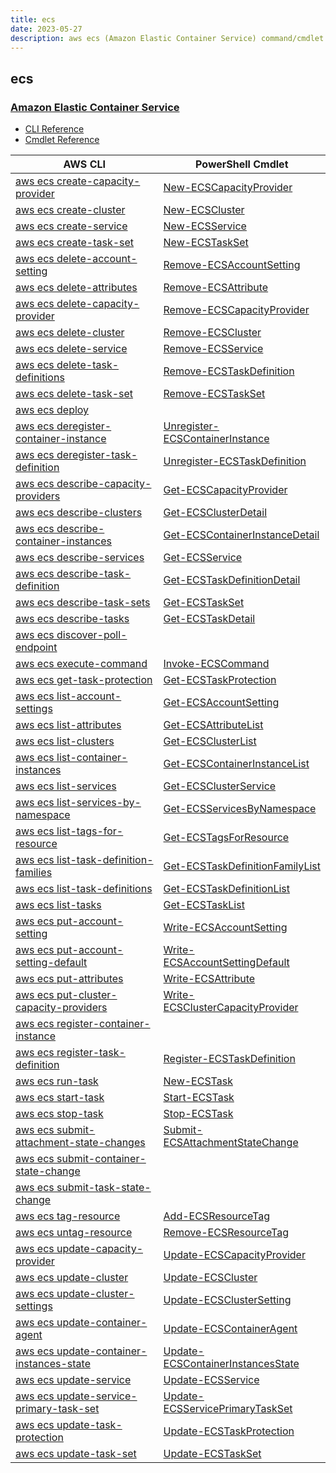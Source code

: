 ```yaml
---
title: ecs
date: 2023-05-27
description: aws ecs (Amazon Elastic Container Service) command/cmdlet list.
---
```


## ecs

### [Amazon Elastic Container Service](https://aws.amazon.com/ecs/)

* [CLI Reference](https://docs.aws.amazon.com/cli/latest/reference/ecs/index.html)
* [Cmdlet Reference](https://docs.aws.amazon.com/powershell/latest/reference/items/Amazon_EC2_Container_Service_cmdlets.html)

|AWS CLI|PowerShell Cmdlet|
|----|----|
|[aws ecs create-capacity-provider](https://docs.aws.amazon.com/cli/latest/reference/ecs/create-capacity-provider.html)|[New-ECSCapacityProvider](https://docs.aws.amazon.com/powershell/latest/reference/items/New-ECSCapacityProvider.html)|
|[aws ecs create-cluster](https://docs.aws.amazon.com/cli/latest/reference/ecs/create-cluster.html)|[New-ECSCluster](https://docs.aws.amazon.com/powershell/latest/reference/items/New-ECSCluster.html)|
|[aws ecs create-service](https://docs.aws.amazon.com/cli/latest/reference/ecs/create-service.html)|[New-ECSService](https://docs.aws.amazon.com/powershell/latest/reference/items/New-ECSService.html)|
|[aws ecs create-task-set](https://docs.aws.amazon.com/cli/latest/reference/ecs/create-task-set.html)|[New-ECSTaskSet](https://docs.aws.amazon.com/powershell/latest/reference/items/New-ECSTaskSet.html)|
|[aws ecs delete-account-setting](https://docs.aws.amazon.com/cli/latest/reference/ecs/delete-account-setting.html)|[Remove-ECSAccountSetting](https://docs.aws.amazon.com/powershell/latest/reference/items/Remove-ECSAccountSetting.html)|
|[aws ecs delete-attributes](https://docs.aws.amazon.com/cli/latest/reference/ecs/delete-attributes.html)|[Remove-ECSAttribute](https://docs.aws.amazon.com/powershell/latest/reference/items/Remove-ECSAttribute.html)|
|[aws ecs delete-capacity-provider](https://docs.aws.amazon.com/cli/latest/reference/ecs/delete-capacity-provider.html)|[Remove-ECSCapacityProvider](https://docs.aws.amazon.com/powershell/latest/reference/items/Remove-ECSCapacityProvider.html)|
|[aws ecs delete-cluster](https://docs.aws.amazon.com/cli/latest/reference/ecs/delete-cluster.html)|[Remove-ECSCluster](https://docs.aws.amazon.com/powershell/latest/reference/items/Remove-ECSCluster.html)|
|[aws ecs delete-service](https://docs.aws.amazon.com/cli/latest/reference/ecs/delete-service.html)|[Remove-ECSService](https://docs.aws.amazon.com/powershell/latest/reference/items/Remove-ECSService.html)|
|[aws ecs delete-task-definitions](https://docs.aws.amazon.com/cli/latest/reference/ecs/delete-task-definitions.html)|[Remove-ECSTaskDefinition](https://docs.aws.amazon.com/powershell/latest/reference/items/Remove-ECSTaskDefinition.html)|
|[aws ecs delete-task-set](https://docs.aws.amazon.com/cli/latest/reference/ecs/delete-task-set.html)|[Remove-ECSTaskSet](https://docs.aws.amazon.com/powershell/latest/reference/items/Remove-ECSTaskSet.html)|
|[aws ecs deploy](https://docs.aws.amazon.com/cli/latest/reference/ecs/deploy.html)||
|[aws ecs deregister-container-instance](https://docs.aws.amazon.com/cli/latest/reference/ecs/deregister-container-instance.html)|[Unregister-ECSContainerInstance](https://docs.aws.amazon.com/powershell/latest/reference/items/Unregister-ECSContainerInstance.html)|
|[aws ecs deregister-task-definition](https://docs.aws.amazon.com/cli/latest/reference/ecs/deregister-task-definition.html)|[Unregister-ECSTaskDefinition](https://docs.aws.amazon.com/powershell/latest/reference/items/Unregister-ECSTaskDefinition.html)|
|[aws ecs describe-capacity-providers](https://docs.aws.amazon.com/cli/latest/reference/ecs/describe-capacity-providers.html)|[Get-ECSCapacityProvider](https://docs.aws.amazon.com/powershell/latest/reference/items/Get-ECSCapacityProvider.html)|
|[aws ecs describe-clusters](https://docs.aws.amazon.com/cli/latest/reference/ecs/describe-clusters.html)|[Get-ECSClusterDetail](https://docs.aws.amazon.com/powershell/latest/reference/items/Get-ECSClusterDetail.html)|
|[aws ecs describe-container-instances](https://docs.aws.amazon.com/cli/latest/reference/ecs/describe-container-instances.html)|[Get-ECSContainerInstanceDetail](https://docs.aws.amazon.com/powershell/latest/reference/items/Get-ECSContainerInstanceDetail.html)|
|[aws ecs describe-services](https://docs.aws.amazon.com/cli/latest/reference/ecs/describe-services.html)|[Get-ECSService](https://docs.aws.amazon.com/powershell/latest/reference/items/Get-ECSService.html)|
|[aws ecs describe-task-definition](https://docs.aws.amazon.com/cli/latest/reference/ecs/describe-task-definition.html)|[Get-ECSTaskDefinitionDetail](https://docs.aws.amazon.com/powershell/latest/reference/items/Get-ECSTaskDefinitionDetail.html)|
|[aws ecs describe-task-sets](https://docs.aws.amazon.com/cli/latest/reference/ecs/describe-task-sets.html)|[Get-ECSTaskSet](https://docs.aws.amazon.com/powershell/latest/reference/items/Get-ECSTaskSet.html)|
|[aws ecs describe-tasks](https://docs.aws.amazon.com/cli/latest/reference/ecs/describe-tasks.html)|[Get-ECSTaskDetail](https://docs.aws.amazon.com/powershell/latest/reference/items/Get-ECSTaskDetail.html)|
|[aws ecs discover-poll-endpoint](https://docs.aws.amazon.com/cli/latest/reference/ecs/discover-poll-endpoint.html)||
|[aws ecs execute-command](https://docs.aws.amazon.com/cli/latest/reference/ecs/execute-command.html)|[Invoke-ECSCommand](https://docs.aws.amazon.com/powershell/latest/reference/items/Invoke-ECSCommand.html)|
|[aws ecs get-task-protection](https://docs.aws.amazon.com/cli/latest/reference/ecs/get-task-protection.html)|[Get-ECSTaskProtection](https://docs.aws.amazon.com/powershell/latest/reference/items/Get-ECSTaskProtection.html)|
|[aws ecs list-account-settings](https://docs.aws.amazon.com/cli/latest/reference/ecs/list-account-settings.html)|[Get-ECSAccountSetting](https://docs.aws.amazon.com/powershell/latest/reference/items/Get-ECSAccountSetting.html)|
|[aws ecs list-attributes](https://docs.aws.amazon.com/cli/latest/reference/ecs/list-attributes.html)|[Get-ECSAttributeList](https://docs.aws.amazon.com/powershell/latest/reference/items/Get-ECSAttributeList.html)|
|[aws ecs list-clusters](https://docs.aws.amazon.com/cli/latest/reference/ecs/list-clusters.html)|[Get-ECSClusterList](https://docs.aws.amazon.com/powershell/latest/reference/items/Get-ECSClusterList.html)|
|[aws ecs list-container-instances](https://docs.aws.amazon.com/cli/latest/reference/ecs/list-container-instances.html)|[Get-ECSContainerInstanceList](https://docs.aws.amazon.com/powershell/latest/reference/items/Get-ECSContainerInstanceList.html)|
|[aws ecs list-services](https://docs.aws.amazon.com/cli/latest/reference/ecs/list-services.html)|[Get-ECSClusterService](https://docs.aws.amazon.com/powershell/latest/reference/items/Get-ECSClusterService.html)|
|[aws ecs list-services-by-namespace](https://docs.aws.amazon.com/cli/latest/reference/ecs/list-services-by-namespace.html)|[Get-ECSServicesByNamespace](https://docs.aws.amazon.com/powershell/latest/reference/items/Get-ECSServicesByNamespace.html)|
|[aws ecs list-tags-for-resource](https://docs.aws.amazon.com/cli/latest/reference/ecs/list-tags-for-resource.html)|[Get-ECSTagsForResource](https://docs.aws.amazon.com/powershell/latest/reference/items/Get-ECSTagsForResource.html)|
|[aws ecs list-task-definition-families](https://docs.aws.amazon.com/cli/latest/reference/ecs/list-task-definition-families.html)|[Get-ECSTaskDefinitionFamilyList](https://docs.aws.amazon.com/powershell/latest/reference/items/Get-ECSTaskDefinitionFamilyList.html)|
|[aws ecs list-task-definitions](https://docs.aws.amazon.com/cli/latest/reference/ecs/list-task-definitions.html)|[Get-ECSTaskDefinitionList](https://docs.aws.amazon.com/powershell/latest/reference/items/Get-ECSTaskDefinitionList.html)|
|[aws ecs list-tasks](https://docs.aws.amazon.com/cli/latest/reference/ecs/list-tasks.html)|[Get-ECSTaskList](https://docs.aws.amazon.com/powershell/latest/reference/items/Get-ECSTaskList.html)|
|[aws ecs put-account-setting](https://docs.aws.amazon.com/cli/latest/reference/ecs/put-account-setting.html)|[Write-ECSAccountSetting](https://docs.aws.amazon.com/powershell/latest/reference/items/Write-ECSAccountSetting.html)|
|[aws ecs put-account-setting-default](https://docs.aws.amazon.com/cli/latest/reference/ecs/put-account-setting-default.html)|[Write-ECSAccountSettingDefault](https://docs.aws.amazon.com/powershell/latest/reference/items/Write-ECSAccountSettingDefault.html)|
|[aws ecs put-attributes](https://docs.aws.amazon.com/cli/latest/reference/ecs/put-attributes.html)|[Write-ECSAttribute](https://docs.aws.amazon.com/powershell/latest/reference/items/Write-ECSAttribute.html)|
|[aws ecs put-cluster-capacity-providers](https://docs.aws.amazon.com/cli/latest/reference/ecs/put-cluster-capacity-providers.html)|[Write-ECSClusterCapacityProvider](https://docs.aws.amazon.com/powershell/latest/reference/items/Write-ECSClusterCapacityProvider.html)|
|[aws ecs register-container-instance](https://docs.aws.amazon.com/cli/latest/reference/ecs/register-container-instance.html)||
|[aws ecs register-task-definition](https://docs.aws.amazon.com/cli/latest/reference/ecs/register-task-definition.html)|[Register-ECSTaskDefinition](https://docs.aws.amazon.com/powershell/latest/reference/items/Register-ECSTaskDefinition.html)|
|[aws ecs run-task](https://docs.aws.amazon.com/cli/latest/reference/ecs/run-task.html)|[New-ECSTask](https://docs.aws.amazon.com/powershell/latest/reference/items/New-ECSTask.html)|
|[aws ecs start-task](https://docs.aws.amazon.com/cli/latest/reference/ecs/start-task.html)|[Start-ECSTask](https://docs.aws.amazon.com/powershell/latest/reference/items/Start-ECSTask.html)|
|[aws ecs stop-task](https://docs.aws.amazon.com/cli/latest/reference/ecs/stop-task.html)|[Stop-ECSTask](https://docs.aws.amazon.com/powershell/latest/reference/items/Stop-ECSTask.html)|
|[aws ecs submit-attachment-state-changes](https://docs.aws.amazon.com/cli/latest/reference/ecs/submit-attachment-state-changes.html)|[Submit-ECSAttachmentStateChange](https://docs.aws.amazon.com/powershell/latest/reference/items/Submit-ECSAttachmentStateChange.html)|
|[aws ecs submit-container-state-change](https://docs.aws.amazon.com/cli/latest/reference/ecs/submit-container-state-change.html)||
|[aws ecs submit-task-state-change](https://docs.aws.amazon.com/cli/latest/reference/ecs/submit-task-state-change.html)||
|[aws ecs tag-resource](https://docs.aws.amazon.com/cli/latest/reference/ecs/tag-resource.html)|[Add-ECSResourceTag](https://docs.aws.amazon.com/powershell/latest/reference/items/Add-ECSResourceTag.html)|
|[aws ecs untag-resource](https://docs.aws.amazon.com/cli/latest/reference/ecs/untag-resource.html)|[Remove-ECSResourceTag](https://docs.aws.amazon.com/powershell/latest/reference/items/Remove-ECSResourceTag.html)|
|[aws ecs update-capacity-provider](https://docs.aws.amazon.com/cli/latest/reference/ecs/update-capacity-provider.html)|[Update-ECSCapacityProvider](https://docs.aws.amazon.com/powershell/latest/reference/items/Update-ECSCapacityProvider.html)|
|[aws ecs update-cluster](https://docs.aws.amazon.com/cli/latest/reference/ecs/update-cluster.html)|[Update-ECSCluster](https://docs.aws.amazon.com/powershell/latest/reference/items/Update-ECSCluster.html)|
|[aws ecs update-cluster-settings](https://docs.aws.amazon.com/cli/latest/reference/ecs/update-cluster-settings.html)|[Update-ECSClusterSetting](https://docs.aws.amazon.com/powershell/latest/reference/items/Update-ECSClusterSetting.html)|
|[aws ecs update-container-agent](https://docs.aws.amazon.com/cli/latest/reference/ecs/update-container-agent.html)|[Update-ECSContainerAgent](https://docs.aws.amazon.com/powershell/latest/reference/items/Update-ECSContainerAgent.html)|
|[aws ecs update-container-instances-state](https://docs.aws.amazon.com/cli/latest/reference/ecs/update-container-instances-state.html)|[Update-ECSContainerInstancesState](https://docs.aws.amazon.com/powershell/latest/reference/items/Update-ECSContainerInstancesState.html)|
|[aws ecs update-service](https://docs.aws.amazon.com/cli/latest/reference/ecs/update-service.html)|[Update-ECSService](https://docs.aws.amazon.com/powershell/latest/reference/items/Update-ECSService.html)|
|[aws ecs update-service-primary-task-set](https://docs.aws.amazon.com/cli/latest/reference/ecs/update-service-primary-task-set.html)|[Update-ECSServicePrimaryTaskSet](https://docs.aws.amazon.com/powershell/latest/reference/items/Update-ECSServicePrimaryTaskSet.html)|
|[aws ecs update-task-protection](https://docs.aws.amazon.com/cli/latest/reference/ecs/update-task-protection.html)|[Update-ECSTaskProtection](https://docs.aws.amazon.com/powershell/latest/reference/items/Update-ECSTaskProtection.html)|
|[aws ecs update-task-set](https://docs.aws.amazon.com/cli/latest/reference/ecs/update-task-set.html)|[Update-ECSTaskSet](https://docs.aws.amazon.com/powershell/latest/reference/items/Update-ECSTaskSet.html)|

